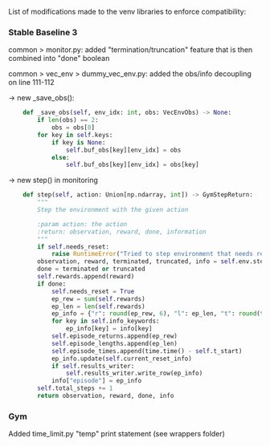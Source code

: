 List of modifications made to the venv libraries to enforce compatibility:

### Stable Baseline 3

common > monitor.py: added "termination/truncation" feature that is then combined into "done" boolean

common > vec_env > dummy_vec_env.py: added the obs/info decoupling on line 111-112

-> new _save_obs():
```py
    def _save_obs(self, env_idx: int, obs: VecEnvObs) -> None:
        if len(obs) == 2:
            obs = obs[0]
        for key in self.keys:
            if key is None:
                self.buf_obs[key][env_idx] = obs
            else:
                self.buf_obs[key][env_idx] = obs[key]
```

-> new step() in monitoring
```py
    def step(self, action: Union[np.ndarray, int]) -> GymStepReturn:
        """
        Step the environment with the given action

        :param action: the action
        :return: observation, reward, done, information
        """
        if self.needs_reset:
            raise RuntimeError("Tried to step environment that needs reset")
        observation, reward, terminated, truncated, info = self.env.step(action)
        done = terminated or truncated
        self.rewards.append(reward)
        if done:
            self.needs_reset = True
            ep_rew = sum(self.rewards)
            ep_len = len(self.rewards)
            ep_info = {"r": round(ep_rew, 6), "l": ep_len, "t": round(time.time() - self.t_start, 6)}
            for key in self.info_keywords:
                ep_info[key] = info[key]
            self.episode_returns.append(ep_rew)
            self.episode_lengths.append(ep_len)
            self.episode_times.append(time.time() - self.t_start)
            ep_info.update(self.current_reset_info)
            if self.results_writer:
                self.results_writer.write_row(ep_info)
            info["episode"] = ep_info
        self.total_steps += 1
        return observation, reward, done, info
````

### Gym

Added time_limit.py "temp" print statement (see wrappers folder)